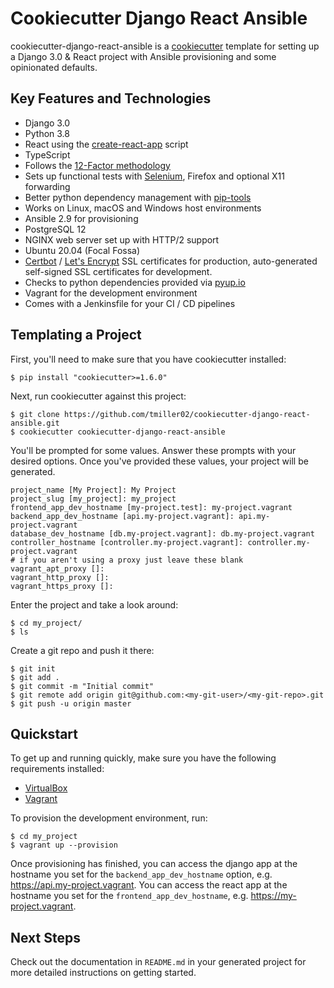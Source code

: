 # Cookiecutter Django React Ansible

cookiecutter-django-react-ansible is a 
[cookiecutter](https://github.com/pydanny/cookiecutter) template for setting up
a Django 3.0 & React project with Ansible provisioning and some opinionated defaults.

## Key Features and Technologies
* Django 3.0
* Python 3.8
* React using the [create-react-app](https://github.com/facebook/create-react-app) script
* TypeScript
* Follows the [12-Factor methodology](https://12factor.net/)
* Sets up functional tests with [Selenium](https://selenium-python.readthedocs.io/),
  Firefox and optional X11 forwarding
* Better python dependency management with [pip-tools](https://github.com/jazzband/pip-tools)
* Works on Linux, macOS and Windows host environments
* Ansible 2.9 for provisioning
* PostgreSQL 12
* NGINX web server set up with HTTP/2 support
* Ubuntu 20.04 (Focal Fossa)
* [Certbot](https://certbot.eff.org/about/) / [Let's Encrypt](https://letsencrypt.org/)
  SSL certificates for production, auto-generated self-signed SSL certificates for development.
* Checks to python dependencies provided via [pyup.io](https://pyup.io/)
* Vagrant for the development environment
* Comes with a Jenkinsfile for your CI / CD pipelines

## Templating a Project

First, you'll need to make sure that you have cookiecutter installed:

```
$ pip install "cookiecutter>=1.6.0"
```

Next, run cookiecutter against this project:

```
$ git clone https://github.com/tmiller02/cookiecutter-django-react-ansible.git
$ cookiecutter cookiecutter-django-react-ansible
```

You'll be prompted for some values. Answer these prompts with your desired
options. Once you've provided these values, your project will be generated.

```
project_name [My Project]: My Project
project_slug [my_project]: my_project
frontend_app_dev_hostname [my-project.test]: my-project.vagrant
backend_app_dev_hostname [api.my-project.vagrant]: api.my-project.vagrant
database_dev_hostname [db.my-project.vagrant]: db.my-project.vagrant
controller_hostname [controller.my-project.vagrant]: controller.my-project.vagrant
# if you aren't using a proxy just leave these blank
vagrant_apt_proxy []: 
vagrant_http_proxy []: 
vagrant_https_proxy []:
```

Enter the project and take a look around:

```
$ cd my_project/
$ ls
```

Create a git repo and push it there:

```
$ git init
$ git add .
$ git commit -m "Initial commit"
$ git remote add origin git@github.com:<my-git-user>/<my-git-repo>.git
$ git push -u origin master
```
## Quickstart

To get up and running quickly, make sure you have the following requirements installed:
* [VirtualBox](https://www.virtualbox.org/)
* [Vagrant](https://www.vagrantup.com/)

To provision the development environment, run:
```
$ cd my_project
$ vagrant up --provision
```
    
Once provisioning has finished, you can access the django app at the hostname you
set for the `backend_app_dev_hostname` option, e.g. https://api.my-project.vagrant.
You can access the react app at the hostname you set for the
`frontend_app_dev_hostname`, e.g. https://my-project.vagrant.

## Next Steps

Check out the documentation in `README.md` in your generated project for more
detailed instructions on getting started.